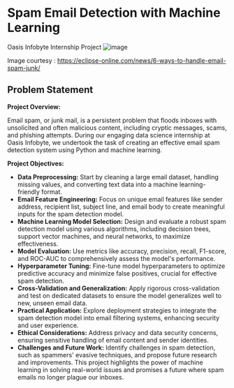 # Spam Email Detection with Machine Learning
Oasis Infobyte Internship Project
![image](https://github.com/Apurbaananya/oibsip_task4/assets/142817867/28de9f60-20ae-496a-bc21-81456e10e5fa)


Image courtesy : https://eclipse-online.com/news/6-ways-to-handle-email-spam-junk/

## Problem Statement

**Project Overview:**

Email spam, or junk mail, is a persistent problem that floods inboxes with unsolicited and often malicious content, including cryptic messages, scams, and phishing attempts. During our engaging data science internship at Oasis Infobyte, we undertook the task of creating an effective email spam detection system using Python and machine learning.

**Project Objectives:**

- **Data Preprocessing:** Start by cleaning a large email dataset, handling missing values, and converting text data into a machine learning-friendly format.
- **Email Feature Engineering:** Focus on unique email features like sender address, recipient list, subject line, and email body to create meaningful inputs for the spam detection model.
- **Machine Learning Model Selection:** Design and evaluate a robust spam detection model using various algorithms, including decision trees, support vector machines, and neural networks, to maximize effectiveness.
- **Model Evaluation:** Use metrics like accuracy, precision, recall, F1-score, and ROC-AUC to comprehensively assess the model's performance.
- **Hyperparameter Tuning:** Fine-tune model hyperparameters to optimize predictive accuracy and minimize false positives, crucial for effective spam detection.
- **Cross-Validation and Generalization:** Apply rigorous cross-validation and test on dedicated datasets to ensure the model generalizes well to new, unseen email data. 
- **Practical Application:** Explore deployment strategies to integrate the spam detection model into email filtering systems, enhancing security and user experience.
- **Ethical Considerations:** Address privacy and data security concerns, ensuring sensitive handling of email content and sender identities.
- **Challenges and Future Work:** Identify challenges in spam detection, such as spammers' evasive techniques, and propose future research and improvements.
This project highlights the power of machine learning in solving real-world issues and promises a future where spam emails no longer plague our inboxes.
